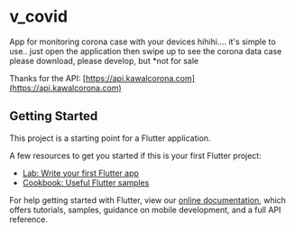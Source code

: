 # v_covid

App for monitoring corona case with your devices hihihi....
it's simple to use.. just open the application then swipe up to see the corona data case
please download, please develop, but *not for sale

Thanks for the API:
[https://api.kawalcorona.com](https://api.kawalcorona.com)

## Getting Started

This project is a starting point for a Flutter application.

A few resources to get you started if this is your first Flutter project:

- [Lab: Write your first Flutter app](https://flutter.dev/docs/get-started/codelab)
- [Cookbook: Useful Flutter samples](https://flutter.dev/docs/cookbook)

For help getting started with Flutter, view our
[online documentation](https://flutter.dev/docs), which offers tutorials,
samples, guidance on mobile development, and a full API reference.
